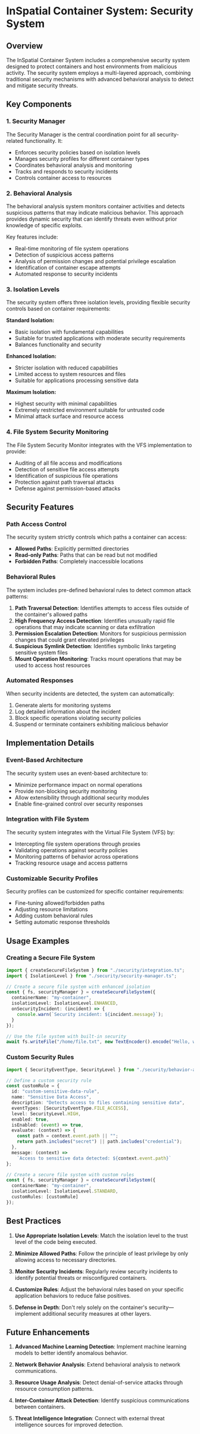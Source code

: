 # InSpatial Container System: Security System

## Overview

The InSpatial Container System includes a comprehensive security system designed to protect containers and host environments from malicious activity. The security system employs a multi-layered approach, combining traditional security mechanisms with advanced behavioral analysis to detect and mitigate security threats.

## Key Components

### 1. Security Manager

The Security Manager is the central coordination point for all security-related functionality. It:

- Enforces security policies based on isolation levels
- Manages security profiles for different container types
- Coordinates behavioral analysis and monitoring
- Tracks and responds to security incidents
- Controls container access to resources

### 2. Behavioral Analysis

The behavioral analysis system monitors container activities and detects suspicious patterns that may indicate malicious behavior. This approach provides dynamic security that can identify threats even without prior knowledge of specific exploits.

Key features include:

- Real-time monitoring of file system operations
- Detection of suspicious access patterns
- Analysis of permission changes and potential privilege escalation
- Identification of container escape attempts
- Automated response to security incidents

### 3. Isolation Levels

The security system offers three isolation levels, providing flexible security controls based on container requirements:

**Standard Isolation:**
- Basic isolation with fundamental capabilities
- Suitable for trusted applications with moderate security requirements
- Balances functionality and security

**Enhanced Isolation:**
- Stricter isolation with reduced capabilities
- Limited access to system resources and files
- Suitable for applications processing sensitive data

**Maximum Isolation:**
- Highest security with minimal capabilities
- Extremely restricted environment suitable for untrusted code
- Minimal attack surface and resource access

### 4. File System Security Monitoring

The File System Security Monitor integrates with the VFS implementation to provide:

- Auditing of all file access and modifications
- Detection of sensitive file access attempts
- Identification of suspicious file operations
- Protection against path traversal attacks
- Defense against permission-based attacks

## Security Features

### Path Access Control

The security system strictly controls which paths a container can access:

- **Allowed Paths**: Explicitly permitted directories
- **Read-only Paths**: Paths that can be read but not modified
- **Forbidden Paths**: Completely inaccessible locations

### Behavioral Rules

The system includes pre-defined behavioral rules to detect common attack patterns:

1. **Path Traversal Detection**: Identifies attempts to access files outside of the container's allowed paths
2. **High Frequency Access Detection**: Identifies unusually rapid file operations that may indicate scanning or data exfiltration
3. **Permission Escalation Detection**: Monitors for suspicious permission changes that could grant elevated privileges
4. **Suspicious Symlink Detection**: Identifies symbolic links targeting sensitive system files
5. **Mount Operation Monitoring**: Tracks mount operations that may be used to access host resources

### Automated Responses

When security incidents are detected, the system can automatically:

1. Generate alerts for monitoring systems
2. Log detailed information about the incident
3. Block specific operations violating security policies
4. Suspend or terminate containers exhibiting malicious behavior

## Implementation Details

### Event-Based Architecture

The security system uses an event-based architecture to:

- Minimize performance impact on normal operations
- Provide non-blocking security monitoring
- Allow extensibility through additional security modules
- Enable fine-grained control over security responses

### Integration with File System

The security system integrates with the Virtual File System (VFS) by:

- Intercepting file system operations through proxies
- Validating operations against security policies
- Monitoring patterns of behavior across operations
- Tracking resource usage and access patterns

### Customizable Security Profiles

Security profiles can be customized for specific container requirements:

- Fine-tuning allowed/forbidden paths
- Adjusting resource limitations
- Adding custom behavioral rules
- Setting automatic response thresholds

## Usage Examples

### Creating a Secure File System

```typescript
import { createSecureFileSystem } from "./security/integration.ts";
import { IsolationLevel } from "./security/security-manager.ts";

// Create a secure file system with enhanced isolation
const { fs, securityManager } = createSecureFileSystem({
  containerName: "my-container",
  isolationLevel: IsolationLevel.ENHANCED,
  onSecurityIncident: (incident) => {
    console.warn(`Security incident: ${incident.message}`);
  }
});

// Use the file system with built-in security
await fs.writeFile("/home/file.txt", new TextEncoder().encode("Hello, world!"));
```

### Custom Security Rules

```typescript
import { SecurityEventType, SecurityLevel } from "./security/behavior-analyzer.ts";

// Define a custom security rule
const customRule = {
  id: "custom-sensitive-data-rule",
  name: "Sensitive Data Access",
  description: "Detects access to files containing sensitive data",
  eventTypes: [SecurityEventType.FILE_ACCESS],
  level: SecurityLevel.HIGH,
  enabled: true,
  isEnabled: (event) => true,
  evaluate: (context) => {
    const path = context.event.path || "";
    return path.includes("secret") || path.includes("credential");
  },
  message: (context) => 
    `Access to sensitive data detected: ${context.event.path}`
};

// Create a secure file system with custom rules
const { fs, securityManager } = createSecureFileSystem({
  containerName: "my-container",
  isolationLevel: IsolationLevel.STANDARD,
  customRules: [customRule]
});
```

## Best Practices

1. **Use Appropriate Isolation Levels**: Match the isolation level to the trust level of the code being executed.

2. **Minimize Allowed Paths**: Follow the principle of least privilege by only allowing access to necessary directories.

3. **Monitor Security Incidents**: Regularly review security incidents to identify potential threats or misconfigured containers.

4. **Customize Rules**: Adjust the behavioral rules based on your specific application behaviors to reduce false positives.

5. **Defense in Depth**: Don't rely solely on the container's security—implement additional security measures at other layers.

## Future Enhancements

1. **Advanced Machine Learning Detection**: Implement machine learning models to better identify anomalous behavior.

2. **Network Behavior Analysis**: Extend behavioral analysis to network communications.

3. **Resource Usage Analysis**: Detect denial-of-service attacks through resource consumption patterns.

4. **Inter-Container Attack Detection**: Identify suspicious communications between containers.

5. **Threat Intelligence Integration**: Connect with external threat intelligence sources for improved detection. 